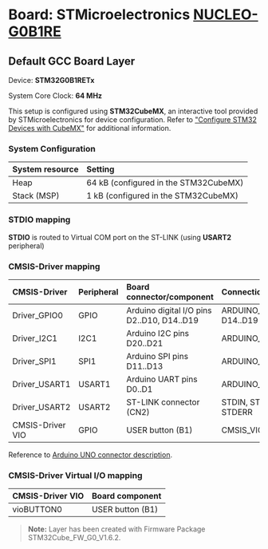 # Board: STMicroelectronics [NUCLEO-G0B1RE](https://www.st.com/en/evaluation-tools/nucleo-g0b1re.html)

## Default GCC Board Layer

Device: **STM32G0B1RETx**

System Core Clock: **64 MHz**

This setup is configured using **STM32CubeMX**, an interactive tool provided by STMicroelectronics for device configuration.
Refer to ["Configure STM32 Devices with CubeMX"](https://open-cmsis-pack.github.io/cmsis-toolbox/CubeMX/) for additional information.

### System Configuration

| System resource       | Setting
|:----------------------|:--------------------------------------
| Heap                  | 64 kB (configured in the STM32CubeMX)
| Stack (MSP)           |  1 kB (configured in the STM32CubeMX)

### STDIO mapping

**STDIO** is routed to Virtual COM port on the ST-LINK (using **USART2** peripheral)

### CMSIS-Driver mapping

| CMSIS-Driver          | Peripheral            | Board connector/component                             | Connection
|:----------------------|:----------------------|:------------------------------------------------------|:------------------------------
| Driver_GPIO0          | GPIO                  | Arduino digital I/O pins D2..D10, D14..D19            | ARDUINO_UNO_D2..D10, D14..D19
| Driver_I2C1           | I2C1                  | Arduino I2C pins D20..D21                             | ARDUINO_UNO_I2C
| Driver_SPI1           | SPI1                  | Arduino SPI pins D11..D13                             | ARDUINO_UNO_SPI
| Driver_USART1         | USART1                | Arduino UART pins D0..D1                              | ARDUINO_UNO_UART
| Driver_USART2         | USART2                | ST-LINK connector (CN2)                               | STDIN, STDOUT, STDERR
| CMSIS-Driver VIO      | GPIO                  | USER button (B1)                                      | CMSIS_VIO

Reference to [Arduino UNO connector description](https://open-cmsis-pack.github.io/cmsis-toolbox/ReferenceApplications/#arduino-shield).

### CMSIS-Driver Virtual I/O mapping

| CMSIS-Driver VIO      | Board component
|:----------------------|:--------------------------------------
| vioBUTTON0            | USER button (B1)

> **Note:**  Layer has been created with Firmware Package STM32Cube_FW_G0_V1.6.2.
